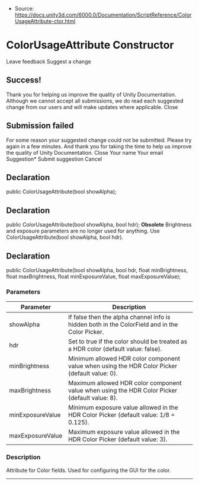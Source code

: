 * Source: https://docs.unity3d.com/6000.0/Documentation/ScriptReference/ColorUsageAttribute-ctor.html

# ColorUsageAttribute Constructor
Leave feedback
Suggest a change
## Success!
Thank you for helping us improve the quality of Unity Documentation. Although we cannot accept all submissions, we do read each suggested change from our users and will make updates where applicable.
Close
## Submission failed
For some reason your suggested change could not be submitted. Please <a>try again</a> in a few minutes. And thank you for taking the time to help us improve the quality of Unity Documentation.
Close
Your name Your email Suggestion* Submit suggestion
Cancel
## Declaration
public ColorUsageAttribute(bool showAlpha); 
## Declaration
public ColorUsageAttribute(bool showAlpha, bool hdr); 
**Obsolete** Brightness and exposure parameters are no longer used for anything. Use ColorUsageAttribute(bool showAlpha, bool hdr).
## Declaration
public ColorUsageAttribute(bool showAlpha, bool hdr, float minBrightness, float maxBrightness, float minExposureValue, float maxExposureValue); 
### Parameters
Parameter | Description  
---|---  
showAlpha | If false then the alpha channel info is hidden both in the ColorField and in the Color Picker.  
hdr | Set to true if the color should be treated as a HDR color (default value: false).  
minBrightness | Minimum allowed HDR color component value when using the HDR Color Picker (default value: 0).  
maxBrightness | Maximum allowed HDR color component value when using the HDR Color Picker (default value: 8).  
minExposureValue | Minimum exposure value allowed in the HDR Color Picker (default value: 1/8 = 0.125).  
maxExposureValue | Maximum exposure value allowed in the HDR Color Picker (default value: 3).  
### Description
Attribute for Color fields. Used for configuring the GUI for the color.
* * *
